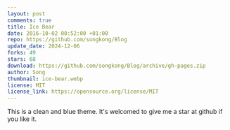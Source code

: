 ```yaml
---
layout: post
comments: true
title: Ice Bear
date: 2016-10-02 00:52:00 +01:00
repo: https://github.com/songkong/Blog
update_date: 2024-12-06
forks: 49
stars: 68
download: https://github.com/songkong/Blog/archive/gh-pages.zip
author: Song
thumbnail: ice-bear.webp
license: MIT
license_link: https://opensource.org/license/MIT
---
```


This is a clean and blue theme. It's welcomed to give me a star at github if you like it.
